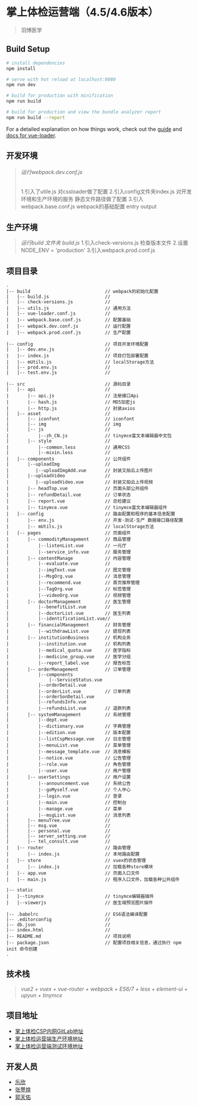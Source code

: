 # 掌上体检运营端（4.5/4.6版本）

> 羽博医学

## Build Setup

``` bash
# install dependencies
npm install

# serve with hot reload at localhost:8080
npm run dev

# build for production with minification
npm run build

# build for production and view the bundle analyzer report
npm run build --report
```

For a detailed explanation on how things work, check out the [guide](http://vuejs-templates.github.io/webpack/) and [docs for vue-loader](http://vuejs.github.io/vue-loader).



## 开发环境

> ###### *运行webpack.dev.conf.js*
>
>   1.引入了utile.js  对cssloader做了配置
>   2.引入config文件夹index.js  对开发环境和生产环境的服务  静态文件路径做了配置
>   3.引入 webpack.base.conf.js  webpack的基础配置 entry output
>



## 生产环境

> *运行build 文件夹 build.js*
>   1.引入check-versions.js 检查版本文件
>   2.设置  NODE_ENV = 'production'
>   3.引入webpack.prod.conf.js



## 项目目录

```
.
|-- build                            // webpack的初始化配置
|   |-- build.js                     // 
|   |-- check-versions.js            // 
|   |-- utils.js                     // 通用方法
|   |-- vue-loader.conf.js           // 
|   |-- webpack.base.conf.js         // 配置基础
|   |-- webpack.dev.conf.js          // 运行配置
|   |-- webpack.prod.conf.js         // 生产配置

|-- config                           // 项目开发环境配置
|   |-- dev.env.js                   // 
|   |-- index.js                     // 项目打包部署配置
|   |-- mUtils.js                    // localStorage方法
|   |-- prod.env.js                  // 
|   |-- test.env.js                  // 

|-- src                              // 源码目录
|   |-- api                          // 
|       |-- api.js                   // 注册接口Api
|       |-- hash.js                  // MD5加密js
|       |-- http.js                  // 封装axios
|   |-- asset                        // 
|       |-- iconfont                 // iconfont
|       |-- img                      // img
|       |-- js                       // 
|           |--zh_CN.js              // tinymce富文本编辑器中文包
|       |-- style                    // 
|           |--common.less           // 通用CSS
|           |--mixin.less            //
|   |-- components                   // 公共组件
|       |--uploadImg                 //
|          |--uploadImgAdd.vue       // 封装又拍云上传图片
|       |--uploadVideo               //
|          |--uploadVideo.vue        // 封装又拍云上传视频
|       |-- headTop.vue              // 页面头部公共组件
|       |-- refundDetail.vue         // 订单状态
|       |-- report.vue               // 总检建议
|       |-- tinymce.vue              // tinymce富文本编辑器组件
|   |-- config                       // 路由配置和程序的基本信息配置
|       |-- env.js                   // 开发·测试·生产 数据接口路径配置
|       |-- mUtils.js                // localStorage方法
|   |-- pages                        // 页面组件
|       |-- commodityManagement      // 商品管理
|           |--listenList.vue        // 一元厅
|           |--service_info.vue      // 服务管理
|       |-- contentManage            // 内容管理
|           |--evaluate.vue          //
|           |--imgText.vue           // 图文管理
|           |--MsgOrg.vue            // 消息管理
|           |--recommend.vue         // 首页推荐管理
|           |--TagOrg.vue            // 标签管理
|           |--videoOrg.vue          // 视频管理
|       |-- doctorManagement         // 医生管理
|           |--benefitList.vue       //
|           |--doctorList.vue        // 医生列表
|           |--identificationList.vue//
|       |-- financialManagement      // 财务管理
|           |--withdrawList.vue      // 提现列表
|       |-- institutionBusiness      // 机构业务
|           |--institution.vue       // 机构列表
|           |--medical_quota.vue     // 医学指标
|           |--medicine_group.vue    // 医学分组
|           |--report_label.vue      // 报告标签
|       |-- orderManagement          // 订单管理
|           |--components
|               |--ServiceStatus.vue
|           |--orderDetail.vue
|           |--orderList.vue         // 订单列表
|           |--orderSonDetail.vue
|           |--refundsInfo.vue
|           |--refundsList.vue       // 退款列表
|       |-- systemManagement         // 系统管理
|           |--dept.vue
|           |--dictionary.vue        // 字典管理
|           |--edition.vue           // 版本配置
|           |--listCspMessage.vue    // 日志管理
|           |--menuList.vue          // 菜单管理
|           |--message_template.vue  // 消息模板
|           |--notice.vue            // 公告管理
|           |--role.vue              // 角色管理
|           |--user.vue              // 用户管理
|       |-- userSettings             // 用户设置
|           |--announcement.vue      // 系统公告
|           |--goMyself.vue          // 个人中心
|           |--login.vue             // 登录
|           |--main.vue              // 控制台
|           |--manage.vue            // 菜单
|           |--msgList.vue           // 消息列表
|       |-- menuTree.vue             // 
|       |-- msg.vue                  // 
|       |-- personal.vue             // 
|       |-- server_setting.vue       // 
|       |-- tel_consult.vue          // 
|   |-- router                       // 路由管理
|       |-- index.js                 // 本地路由配置
|   |-- store                        // vuex的状态管理
|       |-- index.js                 // 加载各种store模块
|   |-- app.vue                      // 页面入口文件
|   |-- main.js                      // 程序入口文件，加载各种公共组件

|-- static
|   |--tinymce                       // tinymce编辑器插件
|   |--viewerjs                      // 医生端预览图片插件

|-- .babelrc                         // ES6语法编译配置
|-- .editorconfig                    // 
|-- db.json                          //
|-- index.html                       // 
|-- README.md                        // 项目说明
|-- package.json                     // 配置项目相关信息，通过执行 npm init 命令创建
.
```



## 技术栈

> *vue2 + vuex + vue-router + webpack + ES6/7 + less + element-ui + upyun + tinymce*



## 项目地址

- [掌上体检CSP内网GitLab地址](http://172.0.0.43/zhangzhaohuang/csp-web)
- [掌上体检运营端生产环境地址](http://operatorweb.ybzstj.com/#/)
- [掌上体检运营端测试环境地址](http://172.0.0.42:82/#/)



## 开发人员

- [乐欣](https://github.com/tujiHaha)
- [张瞾煌](https://github.com/FireBrilliant)
- [郭天佑](https://github.com/gtygty)
